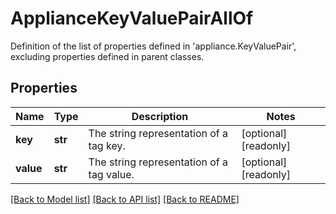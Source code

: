 # ApplianceKeyValuePairAllOf

Definition of the list of properties defined in 'appliance.KeyValuePair', excluding properties defined in parent classes.
## Properties
Name | Type | Description | Notes
------------ | ------------- | ------------- | -------------
**key** | **str** | The string representation of a tag key. | [optional] [readonly] 
**value** | **str** | The string representation of a tag value. | [optional] [readonly] 

[[Back to Model list]](../README.md#documentation-for-models) [[Back to API list]](../README.md#documentation-for-api-endpoints) [[Back to README]](../README.md)


